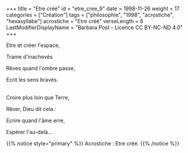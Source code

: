 +++
title = "Etre créé"
id = "etre_cree_9"
date = 1998-11-26
weight = 17
categories = ["Création"]
tags = ["philosophie", "1998", "acrostiche", "hexasyllabe"]
acrostiche = "Etre créé"
verseLength = 6
LastModifierDisplayName = "Barbara Post - Licence CC BY-NC-ND 4.0"
+++

Etre et créer l'espace,

Trame d'inachevés

Rêves quand l'ombre passe,

Ecrit les sens bravés.

 \
Croire plus loin que Terre,

Rêver, Dieu dit cela :

Ecrire quand l'âme erre,

Espérer l'au-delà...

{{% notice style="primary" %}}
Acrostiche : Etre créé.
{{% /notice %}}
